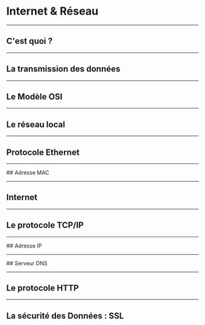 # Internet & Réseau
<!-- Maybe Split in Serveral Lessons ? Local Network / Internet / Security / HTTP -->


---



## C'est quoi ?



***



## La transmission des données


***


## Le Modèle OSI



---



## Le réseau local




***


## Protocole Ethernet




***



## Adresse MAC




---



## Internet




***


## Le protocole TCP/IP




***



## Adresse IP


***



## Serveur DNS




---



## Le protocole HTTP



---



## La sécurité des Données : SSL
